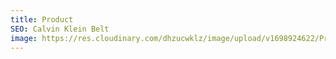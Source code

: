 ```yaml
---
title: Product
SEO: Calvin Klein Belt
image: https://res.cloudinary.com/dhzucwklz/image/upload/v1698924622/Products/Final_copy_clde7j.jpg
---
```

